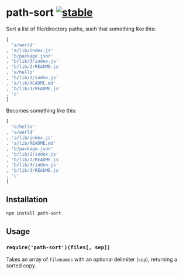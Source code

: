 # path-sort [![stable](http://hughsk.github.io/stability-badges/dist/stable.svg)](http://github.com/hughsk/stability-badges) #

Sort a list of file/directory paths, such that something like this:

``` javascript
[
  'a/world'
, 'a/lib/index.js'
, 'b/package.json'
, 'b/lib/3/index.js'
, 'b/lib/2/README.js'
, 'a/hello'
, 'b/lib/2/index.js'
, 'a/lib/README.md'
, 'b/lib/3/README.js'
, 'c'
]
```

Becomes something like this:

``` javascript
[
  'a/hello'
, 'a/world'
, 'a/lib/index.js'
, 'a/lib/README.md'
, 'b/package.json'
, 'b/lib/2/index.js'
, 'b/lib/2/README.js'
, 'b/lib/3/index.js'
, 'b/lib/3/README.js'
, 'c'
]
```

## Installation ##

``` bash
npm install path-sort
```

## Usage ##

### `require('path-sort')(files[, sep])` ###

Takes an array of `filenames` with an optional delimiter (`sep`), returning a
sorted copy.
